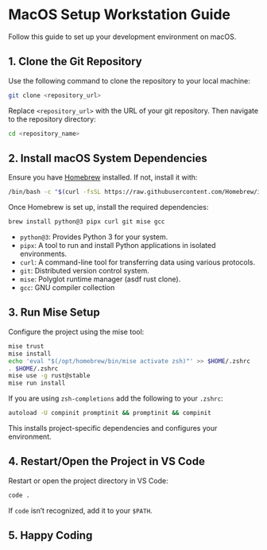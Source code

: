 # MacOS Setup Workstation Guide

Follow this guide to set up your development environment on macOS.

## 1. Clone the Git Repository

Use the following command to clone the repository to your local machine:

```bash
git clone <repository_url>
```

Replace `<repository_url>` with the URL of your git repository. Then navigate to the repository directory:

```bash
cd <repository_name>
```

## 2. Install macOS System Dependencies

Ensure you have [Homebrew](https://brew.sh/) installed. If not, install it with:

```bash
/bin/bash -c "$(curl -fsSL https://raw.githubusercontent.com/Homebrew/install/HEAD/install.sh)"
```

Once Homebrew is set up, install the required dependencies:

```bash
brew install python@3 pipx curl git mise gcc
```

- `python@3`: Provides Python 3 for your system.
- `pipx`: A tool to run and install Python applications in isolated environments.
- `curl`: A command-line tool for transferring data using various protocols.
- `git`: Distributed version control system.
- `mise`: Polyglot runtime manager (asdf rust clone).
- `gcc`: GNU compiler collection

## 3. Run Mise Setup

Configure the project using the mise tool:

```bash
mise trust
mise install
echo 'eval "$(/opt/homebrew/bin/mise activate zsh)"' >> $HOME/.zshrc
. $HOME/.zshrc
mise use -g rust@stable
mise run install
```

If you are using `zsh-completions` add the following to your `.zshrc`:

```bash
autoload -U compinit promptinit && promptinit && compinit
```

This installs project-specific dependencies and configures your environment.

## 4. Restart/Open the Project in VS Code

Restart or open the project directory in VS Code:

```bash
code .
```

If `code` isn’t recognized, add it to your `$PATH`.

## 5. Happy Coding
